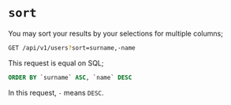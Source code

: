 # `sort`

You may sort your results by your selections for multiple columns;

```bash
GET /api/v1/users?sort=surname,-name
```

This request is equal on SQL;

```sql
ORDER BY `surname` ASC, `name` DESC
```

In this request, `-` means `DESC`.
